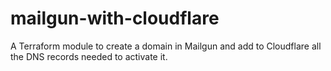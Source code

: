 # mailgun-with-cloudflare
A Terraform module to create a domain in Mailgun and add to Cloudflare all the DNS records needed to activate it.
